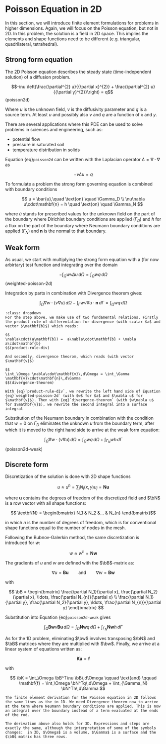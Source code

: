 $\newcommand{\beps}{\boldsymbol\varepsilon}$
$\newcommand{\bsig}{\boldsymbol\sigma}$
$\newcommand{\ud}{d}$
$\newcommand{\us}{\mathrm{s}}$
$\newcommand{\ba}{\mathbf{a}}$
$\newcommand{\bb}{\mathbf{b}}$
$\newcommand{\bc}{\mathbf{c}}$
$\newcommand{\bt}{\mathbf{t}}$
$\newcommand{\bu}{\mathbf{u}}$
$\newcommand{\bw}{\mathbf{w}}$
$\newcommand{\bN}{\mathbf{N}}$
$\newcommand{\bB}{\mathbf{B}}$
$\newcommand{\bD}{\mathbf{D}}$
$\newcommand{\bK}{\mathbf{K}}$
$\newcommand{\pder}[2]{\frac{\partial #1}{\partial #2}}$
$\newcommand{\iD}{\boldsymbol{\mathcal{D}}}$


# Poisson Equation in 2D

In this section, we will introduce finite element formulations for problems in higher dimensions. Again, we will focus on the Poisson equation, but not in 2D. In this problem, the solution is a field in 2D space. This implies the elements and shape functions need to be different (e.g. triangular, quadrilateral, tetrahedral). 

## Strong form equation 

The 2D Poisson equation describes the steady state (time-independent solution) of a diffusion problem.

$$-\nu \left(\frac{\partial^{2} u}{{\partial x}^{2}} + \frac{\partial^{2} u}{{\partial y}^{2}}\right) = q$$ (poisson2d)

Where $u$ is the unknown field, $\nu$ is the diffusivity parameter and $q$ is a source term. At least $u$ and possibly also $\nu$ and $q$ are a function of $x$ and $y$. 

There are several applications where this PDE can be used to solve problems in sciences and engineering, such as:
- potential flow
- pressure in saturated soil
- temperature distribution in solids

Equation {eq}`poisson2d` can be written with the Laplacian operator $\Delta = \nabla\cdot\nabla$ as 

$$ -\nu\Delta u = q $$

To formulate a problem the strong form governing equation is combined with boundary conditions

$$
u = \bar{u},\quad \text{on} \quad \Gamma_D \\
\nu\nabla u\cdot\mathbf{n} = h \quad \text{on} \quad \Gamma_N
$$

where $\bar{u}$ stands for prescribed values for the unknown field on the part of the boundary where Dirichlet boundary conditions are applied ($\Gamma_D$) and $h$ for a flux on the part of the boundary where Neumann boundary conditions are applied ($\Gamma_N$) and $\mathbf{n}$ is the normal to that boundary. 




## Weak form

As usual, we start with multiplying the strong form equation with a (for now arbirtary) test function and integrating over the domain

$$
-\int_\Omega w\nu \Delta u\,d\Omega = \int_\Omega wq\,d\Omega
$$(weighted-poisson-2d)

Integration by parts in combination with Divergence theorem gives:

$$
\int_\Omega \nabla w\cdot(\nu\nabla u)\,d\Omega  - \int_{\Gamma} w\nu\nabla u\cdot\mathbf{n}\,d\Gamma = \int_\Omega wq\,d\Omega
$$

```{admonition} Integration by parts / Divergence theorem
:class: dropdown
For the step above, we make use of two fundamental relations. Firstly the product rule of differentation for divergence (with scalar $a$ and vector $\mathbf{b}$) which reads:

$$
\nabla\cdot(a\mathbf{b}) =  a\nabla\cdot\mathbf{b} + \nabla a\cdot\mathbf{b} 
$$(product-rule-div)

And secondly, divergence theorom, which reads (with vector $\mathbf{v}$)

$$
\int_\Omega \nabla\cdot\mathbf{v}\,d\Omega = \int_\Gamma \mathbf{v}\cdot\mathbf{n}\,d\Gamma
$$(divergence-theorem)

With {eq}`product-rule-div`, we rewrite the left hand side of Equation {eq}`weighted-poisson-2d` (with $w$ for $a$ and $\nabla u$ for $\mathbf{v}$). Then with {eq}`divergence-theorem` (with $w\nabla u$ for $\mathbf{v}$), we rewrite the second integral into a surface integral

```

Substitution of the Neumann boundary in combination with the condition that $w=0$ on $\Gamma_D$ eliminates the unknown $u$ from the boundary term, after which it is moved to the right hand side to arrive at the weak form equation:

$$
\int_\Omega \nabla w\cdot(\nu\nabla u)\,d\Omega = \int_\Omega wq\,d\Omega + \int_{\Gamma_N} wh\,d\Gamma 
$$(poisson2d-weak)

## Discrete form

Discretization of the solution is done with 2D shape functions

$$
u \approx u^h = \sum_j N_j(x,y) u_j = \mathbf{Nu}
$$

where $\textbf{u}$ contains the degrees of freedom of the discretized field and $\bN$ is a row vector with all shape functions:

$$  \textbf{N} = \begin{bmatrix}  N_1  & N_2 &... & N_{n} \end{bmatrix}$$

in which $n$ is the number of degrees of freedom, which is for conventional shape functions equal to the number of nodes in the mesh. 

Following the Bubnov-Galerkin method, the same discretization is introduced for $w$:

$$
w \approx w^h = \mathbf{Nw}
$$

The gradients of $u$ and $w$ are defined with the $\bB$-matrix as:

$$
\nabla{u} = \mathbf{Bu} \qquad \text{and} \qquad \nabla{w} = \mathbf{Bw} 
$$

with

$$
\bB = \begin{bmatrix} \frac{\partial N_1}{\partial x}, \frac{\partial N_2}{\partial x}, \ldots, \frac{\partial N_{n}}{\partial x} \\ \frac{\partial N_1}{\partial y}, \frac{\partial N_2}{\partial y}, \ldots, \frac{\partial N_{n}}{\partial y} \end{bmatrix}
$$

Substitution into Equation {eq}`poisson2d-weak` gives

$$
\int_\Omega \mathbf{Bw}\nu \mathbf{Bu}\,d\Omega = \int_\Omega \mathbf{Nw}q\,d\Omega + \int_{\Gamma_N} \mathbf{Nw}h\,d\Gamma
$$

As for the 1D problem, eliminating $\bw$ involves transposing $\bN$ and $\bB$ matrices where they are multiplied with $\bw$. Finally, we arrive at a linear system of equations written as:

$$
\mathbf{Ku} = \mathbf{f}
$$

with

$$
\bK = \int_\Omega \bB^T\nu \bB\,d\Omega \qquad \text{and} \qquad \mathbf{f} = \int_\Omega \bN^Tq\,d\Omega + \int_{\Gamma_N} \bN^Th\,d\Gamma
$$


```{admonition} Poisson equation in 1D vs 2D vs 3D
The finite element derivation for the Poisson equation in 2D follows the same lines as the in 1D. We need Divergence theorem now to arrive at the term where Neumann boundary conditions are applied. This is now an integral over the boundary instead of a term evaluated at the ends of the rod. 

The derivation above also holds for 3D. Expressions and steps are exactly the same, although the interpretation of some of the symbols changes:  in 3D, $\Omega$ is a volume, $\Gamma$ is a surface and the $\bB$ matrix has three rows.
```


